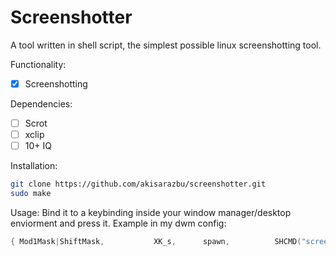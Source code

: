 # Screenshotter
A tool written in shell script, the simplest possible linux screenshotting tool.

Functionality:
- [x] Screenshotting

Dependencies:
- [ ] Scrot 
- [ ] xclip
- [ ] 10+ IQ

Installation:
```bash
git clone https://github.com/akisarazbu/screenshotter.git 
sudo make
```

Usage:
Bind it to a keybinding inside your window manager/desktop enviorment and press it.
Example in my dwm config:
```c
{ Mod1Mask|ShiftMask,           XK_s,      spawn,          SHCMD("screenshotter")}
```
